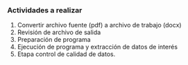 ### Actividades a realizar

1. Convertir archivo fuente (pdf) a archivo de trabajo (docx)
2. Revisión de archivo de salida
3. Preparación de programa
4. Ejecución de programa y extracción de datos de interés
5. Etapa control de calidad de datos.